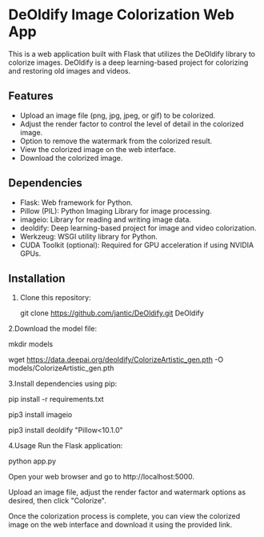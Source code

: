 # DeOldify Image Colorization Web App

This is a web application built with Flask that utilizes the DeOldify library to colorize images. DeOldify is a deep learning-based project for colorizing and restoring old images and videos.

## Features

- Upload an image file (png, jpg, jpeg, or gif) to be colorized.
- Adjust the render factor to control the level of detail in the colorized image.
- Option to remove the watermark from the colorized result.
- View the colorized image on the web interface.
- Download the colorized image.

## Dependencies

- Flask: Web framework for Python.
- Pillow (PIL): Python Imaging Library for image processing.
- imageio: Library for reading and writing image data.
- deoldify: Deep learning-based project for image and video colorization.
- Werkzeug: WSGI utility library for Python.
- CUDA Toolkit (optional): Required for GPU acceleration if using NVIDIA GPUs.

## Installation

1. Clone this repository:

  
   git clone https://github.com/jantic/DeOldify.git DeOldify

2.Download the model file:

mkdir models

wget https://data.deepai.org/deoldify/ColorizeArtistic_gen.pth -O models/ColorizeArtistic_gen.pth

3.Install dependencies using pip:

pip install -r requirements.txt

pip3 install imageio

pip3 install deoldify "Pillow<10.1.0"

4.Usage
Run the Flask application:

python app.py

Open your web browser and go to http://localhost:5000.

Upload an image file, adjust the render factor and watermark options as desired, then click "Colorize".

Once the colorization process is complete, you can view the colorized image on the web interface and download it using the provided link.

